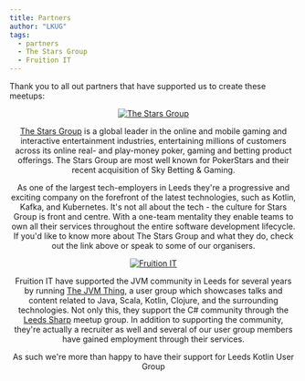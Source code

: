 ```yaml
---
title: Partners
author: "LKUG"
tags:
  - partners
  - The Stars Group
  - Fruition IT
---
```


Thank you to all out partners that have supported us to create these meetups:

<div style="margin-bottom: 20px; width: 100%; text-align: center;">
<a href="http://www.starsgroup.com/careers/" target="_blank">
  <img src="/assets/media/stars-logo.png"
      alt="The Stars Group"
  />
</a>
<p><a href="http://www.starsgroup.com/careers/"/>The Stars Group</a> is a global leader in the online and mobile gaming and interactive entertainment industries, entertaining millions of customers across its online real- and play-money poker, gaming and betting product offerings. The Stars Group are most well known for PokerStars and their recent acquisition of Sky Betting & Gaming.</p>
<p>As one of the largest tech-employers in Leeds they're a progressive and exciting company on the forefront of the latest technologies, such as Kotlin, Kafka, and Kubernetes. It's not all about the tech - the culture for Stars Group is front and centre. With a one-team mentality they enable teams to own all their services throughout the entire software development lifecycle. If you'd like to know more about The Stars Group and what they do, check out the link above or speak to some of our organisers.</p>

<a href="https://www.fruitionit.co.uk" target="_blank">
  <img src="/assets/media/fruition-logo.png"
        alt="Fruition IT"
   />
</a>
<p>Fruition IT have supported the JVM community in Leeds for several years by running <a href="https://www.meetup.com/Leeds-JVMThing/">The JVM Thing</a>, a user group which showcases talks and content related to Java, Scala, Kotlin, Clojure, and the surrounding technologies. Not only this, they support the C# community through the <a href="https://www.meetup.com/Leeds-Sharp/"/>Leeds Sharp</a> meetup group. In addition to supporting the community, they're actually a recruiter as well and several of our user group members have gained employment through their services.</p>
<p>As such we're more than happy to have their support for Leeds Kotlin User Group </p>

</div>
